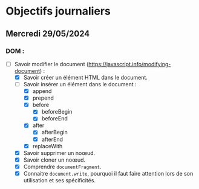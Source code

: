 # Objectifs journaliers

## Mercredi 29/05/2024

### DOM :

- [ ] Savoir modifier le document (https://javascript.info/modifying-document) :
  - [x] Savoir créer un élément HTML dans le document.
  - [ ] Savoir insérer un élément dans le document :
    - [x] append
    - [x] prepend
    - [x] before
      - [x] beforeBegin
      - [x] beforeEnd
    - [x] after
      - [x] afterBegin
      - [x] afterEnd
    - [x] replaceWith
  - [x] Savoir supprimer un noœud.
  - [x] Savoir cloner un noœud.
  - [x] Comprendre `documentFragment`.
  - [x] Connaitre `document.write`, pourquoi il faut faire attention lors de son utilisation et ses spécificités.